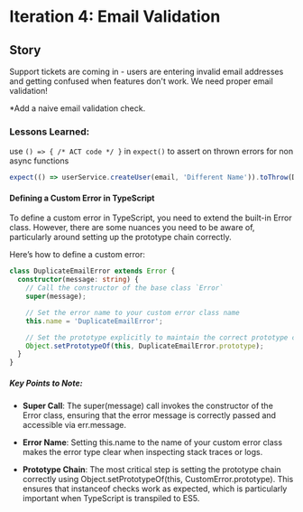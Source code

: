 # Iteration 4: Email Validation

## Story

Support tickets are coming in - users are entering invalid email addresses and getting confused when features don't work. We need proper email validation!

\*Add a naive email validation check.

### Lessons Learned:

use `() => { /* ACT code */ }` in `expect()` to assert on thrown errors for non async functions

```typescript
expect(() => userService.createUser(email, 'Different Name')).toThrow(DuplicateEmailError);
```

#### Defining a Custom Error in TypeScript

To define a custom error in TypeScript, you need to extend the built-in Error class. However, there are some nuances you need to be aware of, particularly around setting up the prototype chain correctly.

Here’s how to define a custom error:

```typescript
class DuplicateEmailError extends Error {
  constructor(message: string) {
    // Call the constructor of the base class `Error`
    super(message);

    // Set the error name to your custom error class name
    this.name = 'DuplicateEmailError';

    // Set the prototype explicitly to maintain the correct prototype chain
    Object.setPrototypeOf(this, DuplicateEmailError.prototype);
  }
}
```

##### Key Points to Note:

- **Super Call**: The super(message) call invokes the constructor of the Error class, ensuring that the error message is correctly passed and accessible via err.message.

- **Error Name**: Setting this.name to the name of your custom error class makes the error type clear when inspecting stack traces or logs.

- **Prototype Chain**: The most critical step is setting the prototype chain correctly using Object.setPrototypeOf(this, CustomError.prototype). This ensures that instanceof checks work as expected, which is particularly important when TypeScript is transpiled to ES5.
